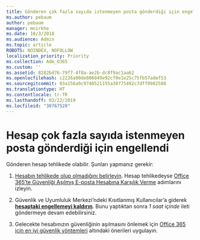 ```yaml
---
title: Gönderen çok fazla sayıda istenmeyen posta gönderdiği için engellendi
ms.author: pebaum
author: pebaum
manager: mnirkhe
ms.date: 10/3/2018
ms.audience: Admin
ms.topic: article
ROBOTS: NOINDEX, NOFOLLOW
localization_priority: Priority
ms.collection: Adm_O365
ms.custom: ''
ms.assetid: 8282bd76-79f7-4f8a-ae2b-dc8f9ac1aa62
ms.openlocfilehash: c2226a00de806049e92cf0e1e25c75fb57adef53
ms.sourcegitcommit: 03a156a9c9740521155a30775492c7dff0982588
ms.translationtype: HT
ms.contentlocale: tr-TR
ms.lasthandoff: 03/22/2019
ms.locfileid: "30767520"
---
```

# <a name="account-is-blocked-for-sending-too-much-spam"></a>Hesap çok fazla sayıda istenmeyen posta gönderdiği için engellendi

Gönderen hesap tehlikede olabilir. Şunları yapmanız gerekir:
  
1. [Hesabın tehlikede olup olmadığını belirleyin](https://support.microsoft.com/help/2551603/how-to-determine-whether-your-office-365-account-has-been-compromised). Hesap tehlikedeyse [Office 365’te Güvenliği Aşılmış E-posta Hesabına Karşılık Verme](https://docs.microsoft.com/office365/securitycompliance/responding-to-a-compromised-email-account) adımlarını izleyin.
    
2. Güvenlik ve Uyumluluk Merkezi’ndeki Kısıtlanmış Kullanıcılar’a giderek **[hesaptaki engellemeyi kaldırın](https://protection.office.com/?hash=/restrictedusers)**. Bunu yaptıktan sonra *1 saat içinde* ileti göndermeye devam edebilirsiniz. 
    
3. Gelecekte hesabınızın güvenliğinin aşılmasını önlemek için [Office 365 için en iyi güvenlik yöntemleri](https://support.office.com/article/9295e396-e53d-49b9-ae9b-0b5828cdedc3.aspx) altındaki önerileri uygulayın.
  

